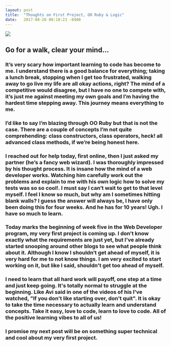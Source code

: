 ```yaml
---
layout: post
title:  "Thoughts on First Project, OO Ruby & Logic"
date:   2017-08-26 00:18:23 -0400
---
```



![](http://i.imgur.com/0aeU8mB.jpg)

## Go for a walk, clear your mind...

### It’s very scary how important learning to code has become to me. I understand there is a good balance for everything; taking a lunch break, stopping when I get too frustrated, walking away to go live my life are all okay actions, right? The mind of a competitive would disagree, but I have no one to compete with, it’s just me against meeting my own goals and I’m having the hardest time stepping away. This journey means everything to me. 

### I’d like to say I’m blazing through OO Ruby but that is not the case. There are a couple of concepts I’m not quite comprehending: class constructors, class operators, heck! all advanced class methods, if we’re being honest here. 

### I reached out for help today, first online, then I just asked my partner (he’s a fancy web wizard). I was thoroughly impressed by his thought process. It is insane how the mind of a web developer works. Watching him carefully work out the problems and explain to me with his own logic how to solve my tests was so so cool!. I must say I can’t wait to get to that level myself. I feel I know so much, but why am I sometimes hitting blank walls? I guess the answer will always be, I have only been doing this for four weeks. And he has for 10 years!  Ugh. I have so much to learn. 

### Today marks the beginning of week five in the Web Developer program, my very first project is coming up. I don’t know exactly what the requirements are just yet, but I’ve already started snooping around other blogs to see what people think about it. Although I know I shouldn’t get ahead of myself, it is very hard for me to not know things. I am very excited to start working on it, but like I said, shouldn't get too ahead of myself. 

### I need to learn that all hard work will payoff, one step at a time and just keep going. It's totally normal to struggle at the beginning. Like Avi said in one of the videos of his I've watched, "If you don't like starting over, don't quit". It is okay to take the time necessary to actually learn and understand concepts. Take it easy, love to code, learn to love to code. All of the positive learning vibes to all of us!

### I promise my next post will be on something super technical and cool about my very first project. 






